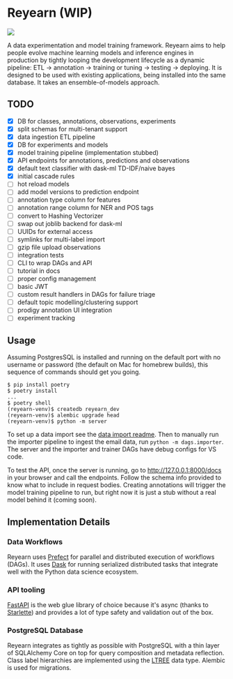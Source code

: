 # Reyearn (WIP)

![](https://media.giphy.com/media/3orif368drh8LRG7WU/giphy.gif)

A data experimentation and model training framework. Reyearn aims to help people evolve machine learning models and inference engines in production by tightly looping the development lifecycle as a dynamic pipeline: ETL -> annotation -> training or tuning -> testing -> deploying. It is designed to be used with existing applications, being installed into the same database. It takes an ensemble-of-models approach.

## TODO

- [x] DB for classes, annotations, observations, experiments
- [x] split schemas for multi-tenant support
- [x] data ingestion ETL pipeline
- [x] DB for experiments and models
- [x] model training pipeline (implementation stubbed)
- [x] API endpoints for annotations, predictions and observations
- [x] default text classifier with dask-ml TD-IDF/naive bayes
- [x] initial cascade rules
- [ ] hot reload models
- [ ] add model versions to prediction endpoint
- [ ] annotation type column for features
- [ ] annotation range column for NER and POS tags
- [ ] convert to Hashing Vectorizer
- [ ] swap out joblib backend for dask-ml
- [ ] UUIDs for external access
- [ ] symlinks for multi-label import
- [ ] gzip file upload observations
- [ ] integration tests
- [ ] CLI to wrap DAGs and API
- [ ] tutorial in docs
- [ ] proper config management
- [ ] basic JWT
- [ ] custom result handlers in DAGs for failure triage
- [ ] default topic modelling/clustering support
- [ ] prodigy annotation UI integration
- [ ] experiment tracking

## Usage

Assuming PostgresSQL is installed and running on the default port with no username or password (the default on Mac for homebrew builds), this sequence of commands should get you going.

```shell
$ pip install poetry
$ poetry install
...
$ poetry shell
(reyearn-venv)$ createdb reyearn_dev
(reyearn-venv)$ alembic upgrade head
(reyearn-venv)$ python -m server
```

To set up a data import see the [data import readme](./data/import/email/README.md). Then to manually run the importer pipeline to ingest the email data, run `python -m dags.importer`. The server and the importer and trainer DAGs have debug configs for VS code.

To test the API, once the server is running, go to http://127.0.0.1:8000/docs in your browser and call the endpoints. Follow the schema info provided to know what to include in request bodies. Creating annotations will trigger the model training pipeline to run, but right now it is just a stub without a real model behind it (coming soon).

## Implementation Details

### Data Workflows

Reyearn uses [Prefect](https://docs.prefect.io/core/getting_started/why-prefect.html) for parallel and distributed execution of workflows (DAGs). It uses [Dask](https://docs.dask.org/en/latest/why.html) for running serialized distributed tasks that integrate well with the Python data science ecosystem.

### API tooling

[FastAPI](https://fastapi.tiangolo.com/history-design-future/) is the web glue library of choice because it's async (thanks to [Starlette](https://www.starlette.io/)) and provides a lot of type safety and validation out of the box.

### PostgreSQL Database

Reyearn integrates as tightly as possible with PostgreSQL with a thin layer of SQLAlchemy Core on top for query composition and metadata reflection. Class label hierarchies are implemented using the [LTREE](https://www.postgresql.org/docs/9.1/ltree.html) data type. Alembic is used for migrations.
